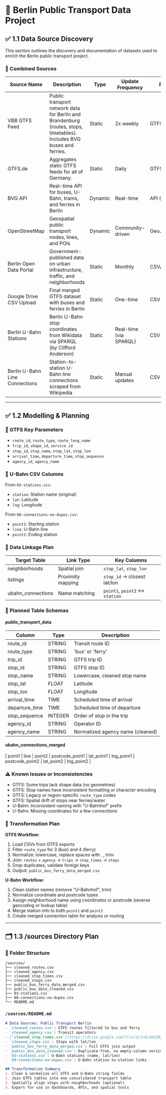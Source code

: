 # 🚊 Berlin Public Transport Data Project

## ✅ 1.1 Data Source Discovery

This section outlines the discovery and documentation of datasets used to enrich the Berlin public transport project.

### 🔹 Combined Sources

| Source Name                    | Description                                                                                                           | Type    | Update Frequency       | Format      | Origin                                                                                                         |
| ------------------------------ | --------------------------------------------------------------------------------------------------------------------- | ------- | ---------------------- | ----------- | -------------------------------------------------------------------------------------------------------------- |
| VBB GTFS Feed                  | Public transport network data for Berlin and Brandenburg (routes, stops, timetables). Includes BVG buses and ferries. | Static  | 2x weekly              | GTFS (.zip) | [vbb.de](https://www.vbb.de/search/gtfs)                                                                       |
| GTFS.de                        | Aggregates static GTFS feeds for all of Germany.                                                                      | Static  | Daily                  | GTFS        | [gtfs.de](https://gtfs.de/de/feeds/)                                                                           |
| BVG API                        | Real-time API for buses, U-Bahn, trams, and ferries in Berlin                                                         | Dynamic | Real-time              | API (JSON)  | [bvg.de](https://www.bvg.de/)                                                                                  |
| OpenStreetMap                  | Geospatial public transport nodes, lines, and POIs                                                                    | Dynamic | Community-driven       | GeoJSON/XML | [openstreetmap.org](https://www.openstreetmap.org)                                                             |
| Berlin Open Data Portal        | Government-published data on urban infrastructure, traffic, and neighborhoods                                         | Static  | Monthly                | CSV/GeoJSON | [daten.berlin.de](https://daten.berlin.de)                                                                     |
| Google Drive CSV Upload        | Final merged GTFS dataset with buses and ferries in Berlin                                                            | Static  | One-time               | CSV         | [Google Drive Folder](https://drive.google.com/drive/folders/19t58Fiz2AOSAnEYl_InCq86jjWVmnnV-?usp=share_link) |
| Berlin U-Bahn Stations         | Berlin U-Bahn stop coordinates from Wikidata via SPARQL (by Clifford Anderson)                                        | Static  | Real-time (via SPARQL) | CSV         | [GitHub Gist](https://gist.github.com/CliffordAnderson/7fb7473af31f9343f8a55518545480a0)                       |
| Berlin U-Bahn Line Connections | Station-to-station U-Bahn line connections scraped from Wikipedia                                                     | Static  | Manual updates         | CSV         | [GitHub Gist](https://gist.github.com/CliffordAnderson/7fb7473af31f9343f8a55518545480a0)                       |

---

## ✅ 1.2 Modelling & Planning

### 🔸 GTFS Key Parameters

* `route_id`, `route_type`, `route_long_name`
* `trip_id`, `shape_id`, `service_id`
* `stop_id`, `stop_name`, `stop_lat`, `stop_lon`
* `arrival_time`, `departure_time`, `stop_sequence`
* `agency_id`, `agency_name`

### 🔸 U-Bahn CSV Columns

From `03-stations.csv`:

* `station`: Station name (original)
* `lat`: Latitude
* `lng`: Longitude

From `08-connections-no-dupes.csv`:

* `point1`: Starting station
* `line`: U-Bahn line
* `point2`: Ending station

### 🔗 Data Linkage Plan

| Target Table       | Link Type         | Key Columns                    |
| ------------------ | ----------------- | ------------------------------ |
| neighborhoods      | Spatial join      | `stop_lat`, `stop_lon`         |
| listings           | Proximity mapping | `stop_id` → closest lat/lon    |
| ubahn\_connections | Name matching     | `point1`, `point2` ↔ `station` |

### 📑 Planned Table Schemas

#### public\_transport\_data

| Column          | Type    | Description                      |
| --------------- | ------- | -------------------------------- |
| route\_id       | STRING  | Transit route ID                 |
| route\_type     | STRING  | 'bus' or 'ferry'                 |
| trip\_id        | STRING  | GTFS trip ID                     |
| stop\_id        | STRING  | GTFS stop ID                     |
| stop\_name      | STRING  | Lowercase, cleaned stop name     |
| stop\_lat       | FLOAT   | Latitude                         |
| stop\_lon       | FLOAT   | Longitude                        |
| arrival\_time   | TIME    | Scheduled time of arrival        |
| departure\_time | TIME    | Scheduled time of departure      |
| stop\_sequence  | INTEGER | Order of stop in the trip        |
| agency\_id      | STRING  | Operator ID                      |
| agency\_name    | STRING  | Normalized agency name (cleaned) |

#### ubahn\_connections\_merged

\| point1 | line | point2 | postcode\_point1 | lat\_point1 | lng\_point1 | postcode\_point2 | lat\_point2 | lng\_point2 |

### ⚠️ Known Issues or Inconsistencies

* GTFS: Some trips lack shape data (no geometries)
* GTFS: Stop names have inconsistent formatting or character encoding
* GTFS: Legacy or region-specific `route_type` codes
* GTFS: Spatial drift of stops near ferries/water
* U-Bahn: Inconsistent naming with "U-Bahnhof" prefix
* U-Bahn: Missing coordinates for a few connections

### 🔄 Transformation Plan

**GTFS Workflow:**

1. Load CSVs from GTFS exports
2. Filter `route_type` for 3 (bus) and 4 (ferry)
3. Normalize: lowercase, replace spaces with `_`, trim
4. Join: `routes` + `agency` → `trips` → `stop_times` → `stops`
5. Drop duplicates, validate foreign keys
6. Output: `public_bus_ferry_data_merged.csv`

**U-Bahn Workflow:**

1. Clean station names (remove "U–Bahnhof", trim)
2. Normalize coordinate and postcode types
3. Assign  neighborhood name using coordinates or postcode (reverse geocoding or lookup table)
4. Merge station info to both `point1` and `point2`
5. Create merged connection table for analysis or routing

---

## 🗂 1.3 /sources Directory Plan

### 📁 Folder Structure

```
/sources/
├── cleaned_routes.csv
├── cleaned_agency.csv
├── cleaned_stop_times.csv
├── cleaned_stops.csv
├── public_bus_ferry_data_merged.csv
├── public_bus_data_cleaned.csv
├── 03-stations.csv
├── 08-connections-no-dupes.csv
└── README.md
```

### `/sources/README.md`

```markdown
# Data Sources: Public Transport Berlin
- `cleaned_routes.csv`: GTFS routes filtered to bus and ferry  
- `cleaned_agency.csv`: Transit operators  
- [`cleaned_stop_times.csv`](https://drive.google.com/file/d/1r8LSmX2BZqrDyeQ3Z0SoBhmHM_4IveDE/view?usp=share_link): Arrival and departure times per stop  
- `cleaned_stops.csv`: Stops with lat/lon  
- `public_bus_ferry_data_merged.csv`: Full GTFS join output  
- `public_bus_data_cleaned.csv`: Duplicate-free, no empty-column version  
- `03-stations.csv`: U-Bahn stations (name, lat/lon)  
- `08-connections-no-dupes.csv`: U-Bahn station-to-station links

## Transformation Summary
1. Clean & normalize all GTFS and U-Bahn string fields
2. Join GTFS tables into one consolidated transport table
3. Spatially align stops with neighborhoods (optional)
4. Export for use in dashboards, APIs, and spatial tools
```

